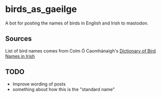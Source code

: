 # birds_as_gaeilge
A bot for posting the names of birds in English and Irish to mastodon.

## Sources
List of bird names comes from Colm Ó Caomhánaigh's [Dictionary of Bird Names in Irish](http://gofree.indigo.ie/~cocaomh/HomePage.htm)

## TODO
- Improve wording of posts
- something about how this is the "standard name"